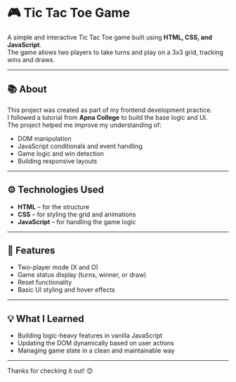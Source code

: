 # 🎮 Tic Tac Toe Game

A simple and interactive Tic Tac Toe game built using **HTML, CSS, and JavaScript**.  
The game allows two players to take turns and play on a 3x3 grid, tracking wins and draws.

---

## 📚 About

This project was created as part of my frontend development practice.  
I followed a tutorial from **Apna College** to build the base logic and UI.  
The project helped me improve my understanding of:

- DOM manipulation
- JavaScript conditionals and event handling
- Game logic and win detection
- Building responsive layouts

---

## ⚙️ Technologies Used

- **HTML** – for the structure  
- **CSS** – for styling the grid and animations  
- **JavaScript** – for handling the game logic

---

## 🎯 Features

- Two-player mode (X and O)
- Game status display (turns, winner, or draw)
- Reset functionality
- Basic UI styling and hover effects

---

## 💡 What I Learned

- Building logic-heavy features in vanilla JavaScript
- Updating the DOM dynamically based on user actions
- Managing game state in a clean and maintainable way

---

Thanks for checking it out! 😊
